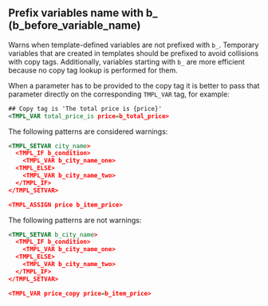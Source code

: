 ## Prefix variables name with b_ (b_before_variable_name)

Warns when template-defined variables are not prefixed with `b_`. Temporary
variables that are created in templates should be prefixed to avoid collisions
with copy tags. Additionally, variables starting with `b_` are more efficient
because no copy tag lookup is performed for them.

When a parameter has to be provided to the copy tag it is better to pass that
parameter directly on the corresponding `TMPL_VAR` tag, for example:

```xml
## Copy tag is 'The total price is {price}'
<TMPL_VAR total_price_is price=b_total_price>
```

The following patterns are considered warnings:

```xml
<TMPL_SETVAR city_name>
  <TMPL_IF b_condition>
    <TMPL_VAR b_city_name_one>
  <TMPL_ELSE>
    <TMPL_VAR b_city_name_two>
  </TMPL_IF>
</TMPL_SETVAR>

<TMPL_ASSIGN price b_item_price>
```

The following patterns are not warnings:

```xml
<TMPL_SETVAR b_city_name>
  <TMPL_IF b_condition>
    <TMPL_VAR b_city_name_one>
  <TMPL_ELSE>
    <TMPL_VAR b_city_name_two>
  </TMPL_IF>
</TMPL_SETVAR>

<TMPL_VAR price_copy price=b_item_price>
```
